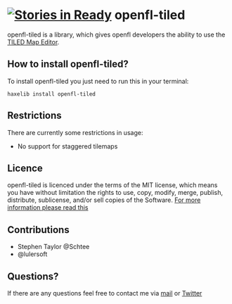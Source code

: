 [![Stories in Ready](https://badge.waffle.io/kasoki/openfl-tiled.png?label=ready)](http://waffle.io/kasoki/openfl-tiled)
openfl-tiled
=========

openfl-tiled is a library, which gives openfl developers the ability to use the [TILED Map Editor](http://www.mapeditor.org/).

How to install openfl-tiled?
--------------------------

To install openfl-tiled you just need to run this in your terminal:

	haxelib install openfl-tiled


Restrictions
-----------------

There are currently some restrictions in usage:

- No support for staggered tilemaps

Licence
----------------

openfl-tiled is licenced under the terms of the MIT license, which means you have without limitation the rights to use, copy, modify, merge, publish, distribute, sublicense, and/or sell copies of the Software. [For more information please read this](http://opensource.org/licenses/MIT)

Contributions
---------------

* Stephen Taylor @Schtee
* @lulersoft

Questions?
-----------------

If there are any questions feel free to contact me via [mail](mailto:ikasoki@gmail.com) or [Twitter](https://twitter.com/Kasoki)
